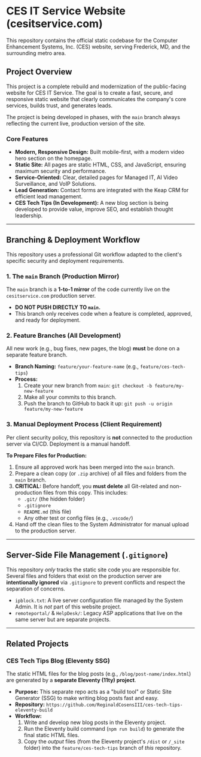 # CES IT Service Website (cesitservice.com)

This repository contains the official static codebase for the Computer Enhancement Systems, Inc. (CES) website, serving Frederick, MD, and the surrounding metro area.

## Project Overview

This project is a complete rebuild and modernization of the public-facing website for CES IT Service. The goal is to create a fast, secure, and responsive static website that clearly communicates the company's core services, builds trust, and generates leads.

The project is being developed in phases, with the `main` branch always reflecting the current live, production version of the site.

### Core Features

* **Modern, Responsive Design:** Built mobile-first, with a modern video hero section on the homepage.
* **Static Site:** All pages are static HTML, CSS, and JavaScript, ensuring maximum security and performance.
* **Service-Oriented:** Clear, detailed pages for Managed IT, AI Video Surveillance, and VoIP Solutions.
* **Lead Generation:** Contact forms are integrated with the Keap CRM for efficient lead management.
* **CES Tech Tips (In Development):** A new blog section is being developed to provide value, improve SEO, and establish thought leadership.

---

## Branching & Deployment Workflow

This repository uses a professional Git workflow adapted to the client's specific security and deployment requirements.

### 1. The `main` Branch (Production Mirror)

The `main` branch is a **1-to-1 mirror** of the code currently live on the `cesitservice.com` production server.

* **DO NOT PUSH DIRECTLY TO `main`.**
* This branch only receives code when a feature is completed, approved, and ready for deployment.

### 2. Feature Branches (All Development)

All new work (e.g., bug fixes, new pages, the blog) **must** be done on a separate feature branch.

* **Branch Naming:** `feature/your-feature-name` (e.g., `feature/ces-tech-tips`)
* **Process:**
    1.  Create your new branch from `main`: `git checkout -b feature/my-new-feature`
    2.  Make all your commits to this branch.
    3.  Push the branch to GitHub to back it up: `git push -u origin feature/my-new-feature`

### 3. Manual Deployment Process (Client Requirement)

Per client security policy, this repository is **not** connected to the production server via CI/CD. Deployment is a manual handoff.

**To Prepare Files for Production:**
1.  Ensure all approved work has been merged into the `main` branch.
2.  Prepare a clean copy (or `.zip` archive) of all files and folders from the `main` branch.
3.  **CRITICAL:** Before handoff, you **must delete** all Git-related and non-production files from this copy. This includes:
    * `.git/` (the hidden folder)
    * `.gitignore`
    * `README.md` (this file)
    * Any other test or config files (e.g., `.vscode/`)
4.  Hand off the clean files to the System Administrator for manual upload to the production server.

---

## Server-Side File Management (`.gitignore`)

This repository *only* tracks the static site code you are responsible for. Several files and folders that exist on the production server are **intentionally ignored** via `.gitignore` to prevent conflicts and respect the separation of concerns.

* `ipblock.txt`: A live server configuration file managed by the System Admin. It is *not* part of this website project.
* `remoteportal/` & `HelpDesk/`: Legacy ASP applications that live on the same server but are separate projects.

---

## Related Projects

### CES Tech Tips Blog (Eleventy SSG)

The static HTML files for the blog posts (e.g., `/blog/post-name/index.html`) are generated by a **separate Eleventy (11ty) project**.

* **Purpose:** This separate repo acts as a "build tool" or Static Site Generator (SSG) to make writing blog posts fast and easy.
* **Repository:** `https://github.com/ReginaldCosensIII/ces-tech-tips-eleventy-build`
* **Workflow:**
    1.  Write and develop new blog posts in the Eleventy project.
    2.  Run the Eleventy build command (`npm run build`) to generate the final static HTML files.
    3.  Copy the *output* files (from the Eleventy project's `/dist` or `/_site` folder) into the `feature/ces-tech-tips` branch of *this* repository.